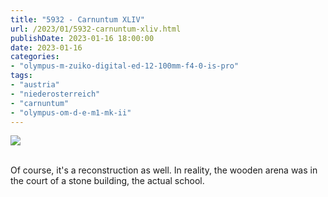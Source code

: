 ```yaml
---
title: "5932 - Carnuntum XLIV"
url: /2023/01/5932-carnuntum-xliv.html
publishDate: 2023-01-16 18:00:00
date: 2023-01-16
categories:
- "olympus-m-zuiko-digital-ed-12-100mm-f4-0-is-pro"
tags:
- "austria"
- "niederosterreich"
- "carnuntum"
- "olympus-om-d-e-m1-mk-ii"
---
```

<div class="container">
<div class="center"><a target="_blank" href="https://d25zfm9zpd7gm5.cloudfront.net/1200x1200/2019/220190922_110204_lr.jpg"><img class="webfeedsFeaturedVisual" src="https://d25zfm9zpd7gm5.cloudfront.net/0600x0600/2019/20190922_110204_lr.jpg" /></a></div>
</div>
<br />

Of course, it's a reconstruction as well. In reality, the
wooden arena was in the court of a stone building, the
actual school.

